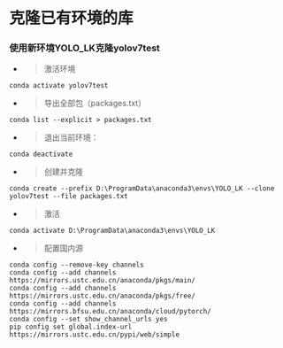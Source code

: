 # 克隆已有环境的库
### 使用新环境YOLO_LK克隆yolov7test

* > 激活环境
```
conda activate yolov7test
```

* > 导出全部包（packages.txt）
```
conda list --explicit > packages.txt
```

* > 退出当前环境：
```
conda deactivate
```

* > 创建并克隆
```
conda create --prefix D:\ProgramData\anaconda3\envs\YOLO_LK --clone yolov7test --file packages.txt
```

* > 激活
```
conda activate D:\ProgramData\anaconda3\envs\YOLO_LK
```

* > 配置国内源
```
conda config --remove-key channels
conda config --add channels https://mirrors.ustc.edu.cn/anaconda/pkgs/main/
conda config --add channels https://mirrors.ustc.edu.cn/anaconda/pkgs/free/
conda config --add channels https://mirrors.bfsu.edu.cn/anaconda/cloud/pytorch/
conda config --set show_channel_urls yes
pip config set global.index-url https://mirrors.ustc.edu.cn/pypi/web/simple
```
